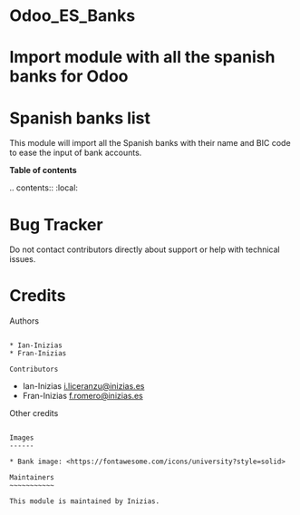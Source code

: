 # Odoo_ES_Banks
Import module with all the spanish banks for Odoo
================
Spanish banks list
================


This module will import all the Spanish banks with their name and
BIC code to ease the input of bank accounts.

**Table of contents**

.. contents::
   :local:

Bug Tracker
===========

Do not contact contributors directly about support or help with technical issues.

Credits
=======

Authors
~~~~~~~

* Ian-Inizias
* Fran-Inizias

Contributors
~~~~~~~~~~~~

* Ian-Inizias <i.liceranzu@inizias.es>
* Fran-Inizias <f.romero@inizias.es>

Other credits
~~~~~~~~~~~~~

Images
------

* Bank image: <https://fontawesome.com/icons/university?style=solid>

Maintainers
~~~~~~~~~~~

This module is maintained by Inizias.

